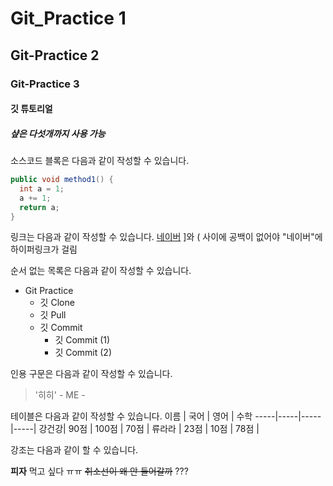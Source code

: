 # Git_Practice 1
## Git-Practice 2
### Git-Practice 3
#### 깃 튜토리얼
##### 샾은 다섯개까지 사용 가능

소스코드 블록은 다음과 같이 작성할 수 있습니다.

```java
public void method1() {
  int a = 1;
  a += 1;
  return a;
}
```

링크는 다음과 같이 작성할 수 있습니다.
[네이버](https://www.naver.net)
]와 ( 사이에 공백이 없어야 "네이버"에 하이퍼링크가 걸림

순서 없는 목록은 다음과 같이 작성할 수 있습니다.
* Git Practice
  * 깃 Clone
  * 깃 Pull
  * 깃 Commit
    * 깃 Commit (1)
    * 깃 Commit (2)
 
 
 인용 구문은 다음과 같이 작성할 수 있습니다.
 >'히히' - ME -

테이블은 다음과 같이 작성할 수 있습니다.
이름 | 국어 | 영어 | 수학
-----|-----|-----|-----|
강건강| 90점 | 100점 | 70점 |
류라라 | 23점 | 10점 | 78점 |


강조는 다음과 같이 할 수 있습니다.

**피자** 먹고 싶다 ㅠㅠ
~~취소선이 왜 안 들어갈까~~ ???

